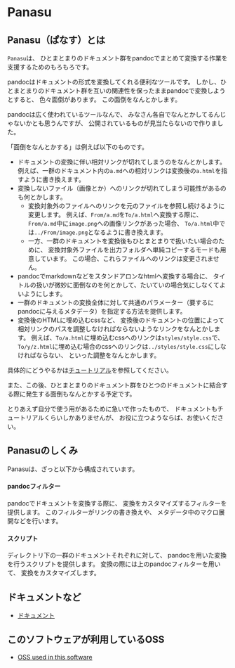 # Panasu

## Panasu（ぱなす）とは

`Panasu`は、
ひとまとまりのドキュメント群をpandocでまとめて変換する作業を支援するためのもろもろです。

pandocはドキュメントの形式を変換してくれる便利なツールです。
しかし、ひとまとまりのドキュメント群を互いの関連性を保ったままpandocで変換しようとすると、
色々面倒があります。
この面倒をなんとかします。

pandocは広く使われているツールなんで、
みなさん各自でなんとかしてるんじゃないかとも思うんですが、
公開されているものが見当たらないので作りました。

「面倒をなんとかする」は例えば以下のものです。

* ドキュメントの変換に伴い相対リンクが切れてしまうのをなんとかします。
  例えば、一群のドキュメント内の`a.md`への相対リンクは変換後の`a.html`を指すように書き換えます。
* 変換しないファイル（画像とか）へのリンクが切れてしまう可能性があるのも何とかします。
    * 変換対象外のファイルへのリンクを元のファイルを参照し続けるように変更します。
      例えば、`From/a.md`を`To/a.html`へ変換する際に、
      `From/a.md`中に`image.png`への画像リンクがあった場合、
      `To/a.html`中では`../From/image.png`となるように書き換えます。
    * 一方、一群のドキュメントを変換後もひとまとまりで扱いたい場合のために、
      変換対象外ファイルを出力フォルダへ単純コピーするモードも用意しています。
      この場合、これらファイルへのリンクは変更されません。
* pandocでmarkdownなどをスタンドアロンなhtmlへ変換する場合に、
  タイトルの扱いが微妙に面倒なのを何とかして、たいていの場合気にしなくてよいようにします。
* 一群のドキュメントの変換全体に対して共通のパラメーター（要するにpandocに与えるメタデータ）を指定する方法を提供します。
* 変換後のHTMLに埋め込むcssなど、
  変換後のドキュメントの位置によって相対リンクのパスを調整しなければならないようなリンクをなんとかします。
  例えば、`To/a.html`に埋め込むcssへのリンクは`styles/style.css`で、
  `To/y/z.html`に埋め込む場合のcssへのリンクは`../styles/style.css`にしなければならない、
  といった調整をなんとかします。

具体的にどうやるかは[チュートリアル](Docs/Tutorial.ja.md)を参照してください。

また、この後、ひとまとまりのドキュメント群をひとつのドキュメントに結合する際に発生する面倒もなんとかする予定です。

とりあえず自分で使う用があるために急いで作ったもので、
ドキュメントもチュートリアルくらいしかありませんが、
お役に立つようならば、お使いください。


## Panasuのしくみ

Panasuは、ざっと以下から構成されています。

#### pandocフィルター

pandocでドキュメントを変換する際に、
変換をカスタマイズするフィルターを提供します。
このフィルターがリンクの書き換えや、
メタデータ中のマクロ展開などを行います。

#### スクリプト

ディレクトリ下の一群のドキュメントそれぞれに対して、
pandocを用いた変換を行うスクリプトを提供します。
変換の際には上のpandocフィルターを用いて、
変換をカスタマイズします。


## ドキュメントなど

* [ドキュメント](Docs/README.ja.md)


## このソフトウェアが利用しているOSS

* [OSS used in this software](Src/_Configuring/OSS.txt)
